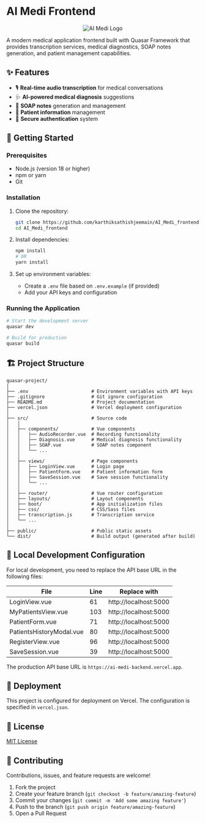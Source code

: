 # AI Medi Frontend

<div align="center">

![AI Medi Logo](https://img.shields.io/badge/AI%20Medi-Medical%20Assistant-blue?style=for-the-badge)

</div>

A modern medical application frontend built with Quasar Framework that provides transcription services, medical diagnostics, SOAP notes generation, and patient management capabilities.

## ✨ Features

- 🎙️ **Real-time audio transcription** for medical conversations
- 🩺 **AI-powered medical diagnosis** suggestions
- 📝 **SOAP notes** generation and management
- 👥 **Patient information** management
- 🔐 **Secure authentication** system

## 🚀 Getting Started

### Prerequisites

- Node.js (version 18 or higher)
- npm or yarn
- Git

### Installation

1. Clone the repository:
   ```bash
   git clone https://github.com/karthiksathishjeemain/AI_Medi_frontend.git
   cd AI_Medi_frontend
   ```

2. Install dependencies:
   ```bash
   npm install
   # OR
   yarn install
   ```

3. Set up environment variables:
   - Create a `.env` file based on `.env.example` (if provided)
   - Add your API keys and configuration

### Running the Application

```bash
# Start the development server
quasar dev

# Build for production
quasar build
```

## 🏗️ Project Structure

```
quasar-project/
│
├── .env                       # Environment variables with API keys
├── .gitignore                 # Git ignore configuration
├── README.md                  # Project documentation
├── vercel.json                # Vercel deployment configuration
│
├── src/                       # Source code
│   │
│   ├── components/            # Vue components
│   │   ├── AudioRecorder.vue  # Recording functionality
│   │   ├── Diagnosis.vue      # Medical diagnosis functionality
│   │   ├── SOAP.vue           # SOAP notes component
│   │   └── ...
│   │
│   ├── views/                 # Page components
│   │   ├── LoginView.vue      # Login page
│   │   ├── PatientForm.vue    # Patient information form
│   │   ├── SaveSession.vue    # Save session functionality
│   │   └── ...
│   │
│   ├── router/                # Vue router configuration
│   ├── layouts/               # Layout components
│   ├── boot/                  # App initialization files
│   ├── css/                   # CSS/Sass files
│   ├── transcription.js       # Transcription service
│   └── ...
│
├── public/                    # Public static assets
└── dist/                      # Build output (generated after build)
```

## 🔧 Local Development Configuration

For local development, you need to replace the API base URL in the following files:

| File | Line | Replace with |
|------|------|-------------|
| LoginView.vue | 61 | http://localhost:5000 |
| MyPatientsView.vue | 103 | http://localhost:5000 |
| PatientForm.vue | 71 | http://localhost:5000 |
| PatientsHistoryModal.vue | 80 | http://localhost:5000 |
| RegisterView.vue | 96 | http://localhost:5000 |
| SaveSession.vue | 39 | http://localhost:5000 |

The production API base URL is `https://ai-medi-backend.vercel.app`.

## 🚢 Deployment

This project is configured for deployment on Vercel. The configuration is specified in `vercel.json`.

## 📄 License

[MIT License](LICENSE)

## 🤝 Contributing

Contributions, issues, and feature requests are welcome!

1. Fork the project
2. Create your feature branch (`git checkout -b feature/amazing-feature`)
3. Commit your changes (`git commit -m 'Add some amazing feature'`)
4. Push to the branch (`git push origin feature/amazing-feature`)
5. Open a Pull Request